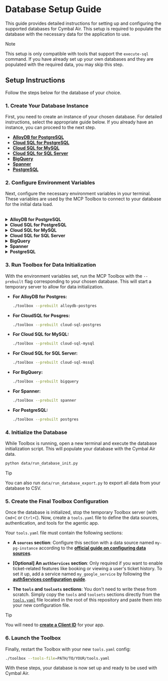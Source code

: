 # Database Setup Guide

This guide provides detailed instructions for setting up and configuring the
supported databases for Cymbal Air. This setup is required to populate the
database with the necessary data for the application to use.

> [!NOTE]
> This setup is only compatible with tools that support the `execute-sql`
> command. If you have already set up your own databases and they are populated
> with the required data, you may skip this step.

## Setup Instructions

Follow the steps below for the database of your choice.

### **1. Create Your Database Instance**

First, you need to create an instance of your chosen database. For detailed
instructions, select the appropriate guide below. If you already have an
instance, you can proceed to the next step.

* **[AlloyDB for PostgreSQL](https://cloud.google.com/alloydb/docs/quickstart)**
* **[Cloud SQL for PostgreSQL](https://cloud.google.com/sql/docs/postgres/quickstart)**
* **[Cloud SQL for MySQL](https://cloud.google.com/sql/docs/mysql/quickstart)**
* **[Cloud SQL for SQL Server](https://cloud.google.com/sql/docs/sqlserver/quickstart)**
* **[BigQuery](https://cloud.google.com/bigquery/docs/quickstarts/load-data-console)**
* **[Spanner](https://cloud.google.com/spanner/docs/quickstart-console)**
* **[PostgreSQL](https://www.postgresql.org/download/)**


### **2. Configure Environment Variables**

Next, configure the necessary environment variables in your terminal. These
variables are used by the MCP Toolbox to connect to your database for the
initial data load.

<br>

<details>
<summary><b>AlloyDB for PostgreSQL</b></summary>

```bash
export ALLOYDB_POSTGRES_PROJECT="<PROJECT_ID>"
export ALLOYDB_POSTGRES_REGION="<REGION>"
export ALLOYDB_POSTGRES_CLUSTER="<CLUSTER_NAME>"
export ALLOYDB_POSTGRES_INSTANCE="<INSTANCE_NAME>"
export ALLOYDB_POSTGRES_DATABASE="<DATABASE_NAME>"
export ALLOYDB_POSTGRES_USER="<USERNAME>"
export ALLOYDB_POSTGRES_PASSWORD="<PASSWORD>"
```
</details>
<details>
<summary><b>Cloud SQL for PostgreSQL</b></summary>

```bash
export CLOUD_SQL_POSTGRES_PROJECT="<PROJECT_ID>"
export CLOUD_SQL_POSTGRES_REGION="<REGION>"
export CLOUD_SQL_POSTGRES_INSTANCE="<INSTANCE_ID>"
export CLOUD_SQL_POSTGRES_DATABASE="<DATABASE_NAME>"
export CLOUD_SQL_POSTGRES_USER="<USER_ID>"
export CLOUD_SQL_POSTGRES_PASSWORD="<PASSWORD>"
```
</details>
<details>
<summary><b>Cloud SQL for MySQL</b></summary>

```bash
export CLOUD_SQL_MYSQL_PROJECT="<PROJECT_ID>"
export CLOUD_SQL_MYSQL_REGION="<REGION>"
export CLOUD_SQL_MYSQL_INSTANCE="<INSTANCE_ID>"
export CLOUD_SQL_MYSQL_DATABASE="<DATABASE_NAME>"
export CLOUD_SQL_MYSQL_USER="<USER_ID>"
export CLOUD_SQL_MYSQL_PASSWORD="<PASSWORD>"
```
</details>
<details>
<summary><b>Cloud SQL for SQL Server</b></summary>

```bash
export CLOUD_SQL_MSSQL_PROJECT="<PROJECT_ID>"
export CLOUD_SQL_MSSQL_REGION="<REGION>"
export CLOUD_SQL_MSSQL_INSTANCE="<INSTANCE_ID>"
export CLOUD_SQL_MSSQL_DATABASE="<DATABASE_NAME>"
export CLOUD_SQL_MSSQL_IP_ADDRESS="<IP_ADDRESS>"
export CLOUD_SQL_MSSQL_USER="<USER_ID>"
export CLOUD_SQL_MSSQL_PASSWORD="<PASSWORD>"
```
</details>
<details>
<summary><b>BigQuery</b></summary>

```bash
export BIGQUERY_PROJECT="<PROJECT_ID>"
```
</details>
<details>
<summary><b>Spanner</b></summary>

```bash
export SPANNER_PROJECT="<PROJECT_ID>"
export SPANNER_INSTANCE="<INSTANCE_NAME>"
export SPANNER_DATABASE="<DATABASE_NAME>"
```
</details>
<details>
<summary><b>PostgreSQL</b></summary>

```bash
export POSTGRES_HOST="<HOST>"
export POSTGRES_PORT="<PORT>"
export POSTGRES_DATABASE="<DATABASE_NAME>"
export POSTGRES_USER="<USERNAME>"
export POSTGRES_PASSWORD="<PASSWORD>"
```
</details>

### **3. Run Toolbox for Data Initialization**

With the environment variables set, run the MCP Toolbox with the `--prebuilt`
flag corresponding to your chosen database. This will start a temporary server
to allow for data initialization.

* **For AlloyDB for Postgres:**
  ```bash
  ./toolbox --prebuilt alloydb-postgres
  ```

* **For CloudSQL for Posgres:**
  ```bash
  ./toolbox --prebuilt cloud-sql-postgres
  ```

* **For Cloud SQL for MySQL:**
  ```bash
  ./toolbox --prebuilt cloud-sql-mysql
  ```

* **For Cloud SQL for SQL Server:**
  ```bash
  ./toolbox --prebuilt cloud-sql-mssql
  ```

* **For BigQuery:**
  ```bash
  ./toolbox --prebuilt bigquery
  ```

* **For Spanner:**
  ```bash
  ./toolbox --prebuilt spanner
  ```

* **For PostgreSQL:**
  ```bash
  ./toolbox --prebuilt postgres
  ```

### **4. Initialize the Database**

While Toolbox is running, open a new terminal and execute the database
initialization script. This will populate your database with the Cymbal Air
data.

```bash
python data/run_database_init.py
```

> [!TIP]
> You can also run `data/run_database_export.py` to export all data from your
> database to CSV.

### **5. Create the Final Toolbox Configuration**

Once the database is initialized, stop the temporary Toolbox server (with
`Cmd+C` or `Ctrl+C`). Now, create a `tools.yaml` file to define the data
sources, authentication, and tools for the agentic app.

Your `tools.yaml` file must contain the following sections:

* **A `sources` section**: Configure this section with a data source named
  `my-pg-instance` according to the **[official guide on configuring data
  sources](https://googleapis.github.io/genai-toolbox/resources/sources/)**.

* **[Optional] An `authServices` section**: Only required if you want to enable
  ticket-related features like booking or viewing a user's ticket history. To
  set it up, add a service named `my_google_service` by following the
  **[authServices configuration
  guide](https://googleapis.github.io/genai-toolbox/resources/authservices/)**.

* **The `tools` and `toolsets` sections**: You don't need to write these from
  scratch. Simply copy the `tools` and `toolsets` sections directly from the
  [`tools.yaml`](../tools.yaml) file located in the root of this repository and
  paste them into your new configuration file.

> [!TIP]
> You will need to **[create a Client
> ID](https://support.google.com/cloud/answer/6158849)** for your app.

### **6. Launch the Toolbox**

Finally, restart the Toolbox with your new `tools.yaml` config:

```bash
./toolbox --tools-file=PATH/TO/YOUR/tools.yaml
```

With these steps, your database is now set up and ready to be used with Cymbal
Air.
